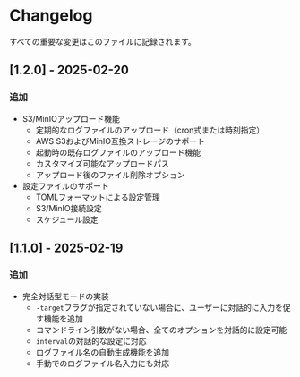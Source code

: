 # Changelog
すべての重要な変更はこのファイルに記録されます。

## [1.2.0] - 2025-02-20
### 追加
- S3/MinIOアップロード機能
  - 定期的なログファイルのアップロード（cron式または時刻指定）
  - AWS S3およびMinIO互換ストレージのサポート
  - 起動時の既存ログファイルのアップロード機能
  - カスタマイズ可能なアップロードパス
  - アップロード後のファイル削除オプション
- 設定ファイルのサポート
  - TOMLフォーマットによる設定管理
  - S3/MinIO接続設定
  - スケジュール設定

## [1.1.0] - 2025-02-19
### 追加
- 完全対話型モードの実装
  - `-target`フラグが指定されていない場合に、ユーザーに対話的に入力を促す機能を追加
  - コマンドライン引数がない場合、全てのオプションを対話的に設定可能
  - `interval`の対話的な設定に対応
  - ログファイル名の自動生成機能を追加
  - 手動でのログファイル名入力にも対応